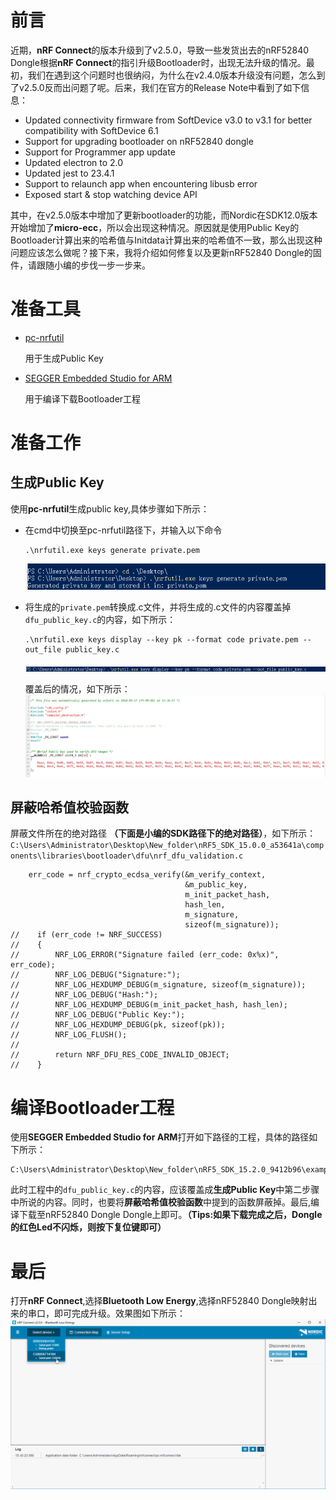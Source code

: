 # 前言
近期，**nRF Connect**的版本升级到了v2.5.0，导致一些发货出去的nRF52840 Dongle根据**nRF Connect**的指引升级Bootloader时，出现无法升级的情况。最初，我们在遇到这个问题时也很纳闷，为什么在v2.4.0版本升级没有问题，怎么到了v2.5.0反而出问题了呢。后来，我们在官方的Release Note中看到了如下信息：

- Updated connectivity firmware from SoftDevice v3.0 to v3.1 for better compatibility with SoftDevice 6.1
- Support for upgrading bootloader on nRF52840 dongle
- Support for Programmer app update
- Updated electron to 2.0
- Updated jest to 23.4.1
- Support to relaunch app when encountering libusb error
- Exposed start & stop watching device API

其中，在v2.5.0版本中增加了更新bootloader的功能，而Nordic在SDK12.0版本开始增加了**micro-ecc**，所以会出现这种情况。原因就是使用Public Key的Bootloader计算出来的哈希值与Initdata计算出来的哈希值不一致，那么出现这种问题应该怎么做呢？接下来，我将介绍如何修复以及更新nRF52840 Dongle的固件，请跟随小编的步伐一步一步来。

# 准备工具
- [pc-nrfutil](https://github.com/NordicSemiconductor/pc-nrfutil/releases)

  用于生成Public Key
- [SEGGER Embedded Studio for ARM](https://www.segger.com/downloads/embedded-studio/)

  用于编译下载Bootloader工程

# 准备工作 
## 生成Public Key
使用**pc-nrfutil**生成public key,具体步骤如下所示：

- 在cmd中切换至pc-nrfutil路径下，并输入以下命令

  ```
  .\nrfutil.exe keys generate private.pem
  ```  
  ![](./local_pics/2fc939c2165e6f560c65d14655847325.png)

- 将生成的<code>private.pem</code>转换成.c文件，并将生成的.c文件的内容覆盖掉<code>dfu_public_key.c</code>的内容，如下所示：
  ```
  .\nrfutil.exe keys display --key pk --format code private.pem --out_file public_key.c
  ```
  ![](./local_pics/732396df27b4cff49d3da269fe571958.png)
 
  覆盖后的情况，如下所示：  
  ![](./local_pics/36dbb318798de91c43199744a2604da3.png)
  
## 屏蔽哈希值校验函数

屏蔽文件所在的绝对路径 **（下面是小编的SDK路径下的绝对路径）**，如下所示：
<code>C:\Users\Administrator\Desktop\New_folder\nRF5_SDK_15.0.0_a53641a\components\libraries\bootloader\dfu\nrf_dfu_validation.c</code>
```
    err_code = nrf_crypto_ecdsa_verify(&m_verify_context,
                                       &m_public_key,
                                       m_init_packet_hash,
                                       hash_len,
                                       m_signature,
                                       sizeof(m_signature));
//    if (err_code != NRF_SUCCESS)
//    {
//        NRF_LOG_ERROR("Signature failed (err_code: 0x%x)", err_code);
//        NRF_LOG_DEBUG("Signature:");
//        NRF_LOG_HEXDUMP_DEBUG(m_signature, sizeof(m_signature));
//        NRF_LOG_DEBUG("Hash:");
//        NRF_LOG_HEXDUMP_DEBUG(m_init_packet_hash, hash_len);
//        NRF_LOG_DEBUG("Public Key:");
//        NRF_LOG_HEXDUMP_DEBUG(pk, sizeof(pk));
//        NRF_LOG_FLUSH();
//
//        return NRF_DFU_RES_CODE_INVALID_OBJECT;
//    }
```

# 编译Bootloader工程
使用**SEGGER Embedded Studio for ARM**打开如下路径的工程，具体的路径如下所示：
```
C:\Users\Administrator\Desktop\New_folder\nRF5_SDK_15.2.0_9412b96\examples\dfu\open_bootloader\pca10059_usb_debug\ses
```
此时工程中的<code>dfu_public_key.c</code>的内容，应该覆盖成**生成Public Key**中第二步骤中所说的内容。同时，也要将**屏蔽哈希值校验函数**中提到的函数屏蔽掉。最后,编译下载至nRF52840 Dongle Dongle上即可。**（Tips:如果下载完成之后，Dongle的红色Led不闪烁，则按下复位键即可）**

# 最后
打开**nRF Connect**,选择**Bluetooth Low Energy**,选择nRF52840 Dongle映射出来的串口，即可完成升级。效果图如下所示：
![](https://raw.githubusercontent.com/xiaolongba/picture/master/upgrate%20nRF52840%20%20Dongle.gif)
